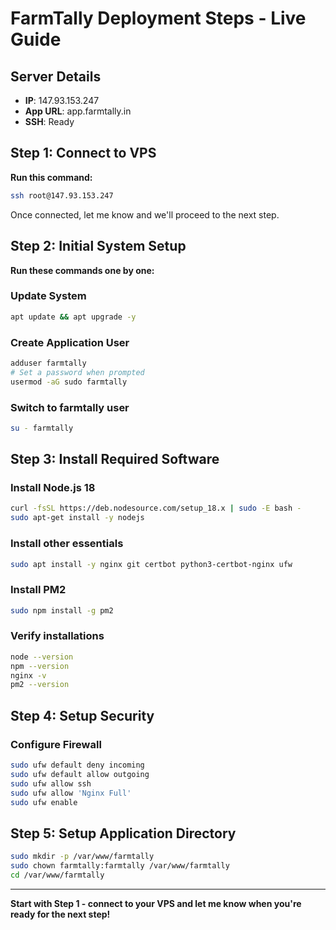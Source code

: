 # FarmTally Deployment Steps - Live Guide

## Server Details
- **IP**: 147.93.153.247
- **App URL**: app.farmtally.in
- **SSH**: Ready

## Step 1: Connect to VPS

**Run this command:**
```bash
ssh root@147.93.153.247
```

Once connected, let me know and we'll proceed to the next step.

## Step 2: Initial System Setup

**Run these commands one by one:**

### Update System
```bash
apt update && apt upgrade -y
```

### Create Application User
```bash
adduser farmtally
# Set a password when prompted
usermod -aG sudo farmtally
```

### Switch to farmtally user
```bash
su - farmtally
```

## Step 3: Install Required Software

### Install Node.js 18
```bash
curl -fsSL https://deb.nodesource.com/setup_18.x | sudo -E bash -
sudo apt-get install -y nodejs
```

### Install other essentials
```bash
sudo apt install -y nginx git certbot python3-certbot-nginx ufw
```

### Install PM2
```bash
sudo npm install -g pm2
```

### Verify installations
```bash
node --version
npm --version
nginx -v
pm2 --version
```

## Step 4: Setup Security

### Configure Firewall
```bash
sudo ufw default deny incoming
sudo ufw default allow outgoing
sudo ufw allow ssh
sudo ufw allow 'Nginx Full'
sudo ufw enable
```

## Step 5: Setup Application Directory

```bash
sudo mkdir -p /var/www/farmtally
sudo chown farmtally:farmtally /var/www/farmtally
cd /var/www/farmtally
```

---

**Start with Step 1 - connect to your VPS and let me know when you're ready for the next step!**